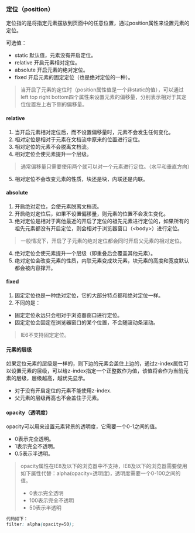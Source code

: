 ### 定位（position）
定位指的是将指定元素摆放到页面中的任意位置，通过position属性来设置元素的定位。

可选值：
- static  默认值，元素没有开启定位。
- relative  开启元素相对定位。
- absolute  开启元素的绝对定位。
- fixed  开启元素的固定定位（也是绝对定位的一种）。
>当开启了元素的定位时（position属性值是一个非static的值），可以通过left top right bottom四个属性来设置元素的偏移量，分别表示相对于其定位位置左上右下侧的偏移量。
#### relative
1. 当开启元素相对定位后，而不设置偏移量时，元素不会发生任何变化。
2. 相对定位是相对于元素在文档流中原来的位置进行定位。
3. 相对定位的元素不会脱离文档流。
4. 相对定位会使元素提升一个层级。
>通常偏移量只需要使用两个就可以对一个元素进行定位。（水平和垂直方向）
5. 相对定位不会改变元素的性质，块还是块，内联还是内联。
#### absolute
1. 开启绝对定位，会使元素脱离文档流。
2. 开启绝对定位后，如果不设置偏移量，则元素的位置不会发生变化。
3. 绝对定位是相对于离他最近的开启了定位的祖先元素进行定位的，如果所有的祖先元素都没有开启定位，则会相对于浏览器窗口（&lt;body&gt;）进行定位。
>一般情况下，开启了子元素的绝对定位都会同时开启父元素的相对定位。
4. 绝对定位会使元素提升一个层级（即重叠后会覆盖其他元素）。
5. 绝对定位会改变元素的性质，内联元素变成块元素，块元素的高度和宽度默认都会被内容撑开。
#### fixed
1. 固定定位也是一种绝对定位，它的大部分特点都和绝对定位一样。
2. 不同的是：
- 固定定位永远只会相对于浏览器窗口进行定位。
- 固定定位会固定在浏览器窗口的某个位置，不会随滚动条滚动。
>IE6不支持固定定位。
#### 元素的层级
如果定位元素的层级是一样的，则下边的元素会盖住上边的，通过z-index属性可以设置元素的层级，可以给z-index指定一个正整数作为值，该值将会作为当前元素的层级，层级越高，越优先显示。
- 对于没有开启定位的元素不能使用z-index.
- 父元素的层级再高也不会盖住子元素。
#### opacity（透明度）
opacity可以用来设置元素背景的透明度，它需要一个0-1之间的值。
- 0表示完全透明。
- 1表示完全不透明。
- 0.5表示半透明。
>opacity属性在IE8及以下的浏览器中不支持，IE8及以下的浏览器需要使用如下属性代替：alpha(opacity=透明度)，透明度需要一个0-100之间的值。
>- 0表示完全透明
>- 100表示完全不透明
>- 50表示半透明
```css
代码如下：
filter: alpha(opacity=50);